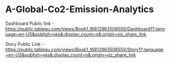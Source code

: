 # A-Global-Co2-Emission-Analytics


Dashboard Public link -https://public.tableau.com/views/Book1_16812963508550/Dashboard1?:language=en-US&publish=yes&:display_count=n&:origin=viz_share_link

Story Public Link -https://public.tableau.com/views/Book1_16812963508550/Story1?:language=en-US&publish=yes&:display_count=n&:origin=viz_share_link
